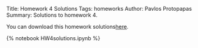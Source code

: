Title: Homework 4 Solutions
Tags: homeworks
Author: Pavlos Protopapas
Summary: Solutions to homework 4.


You can download this homework solutions[here]({filename}/../../notebooks/HW4solutions.ipynb).

{% notebook HW4solutions.ipynb %}